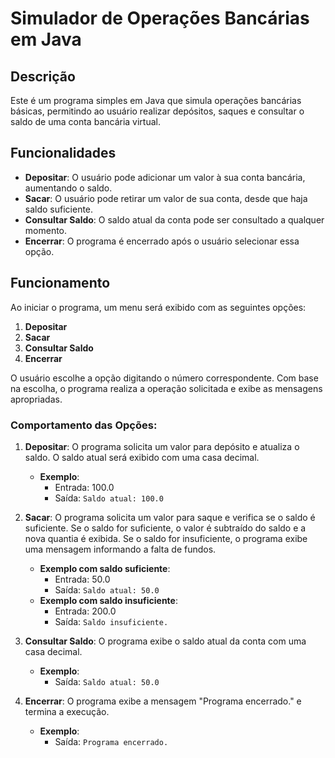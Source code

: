 # Simulador de Operações Bancárias em Java

## Descrição

Este é um programa simples em Java que simula operações bancárias básicas, permitindo ao usuário realizar depósitos, saques e consultar o saldo de uma conta bancária virtual.

## Funcionalidades

- **Depositar**: O usuário pode adicionar um valor à sua conta bancária, aumentando o saldo.
- **Sacar**: O usuário pode retirar um valor de sua conta, desde que haja saldo suficiente.
- **Consultar Saldo**: O saldo atual da conta pode ser consultado a qualquer momento.
- **Encerrar**: O programa é encerrado após o usuário selecionar essa opção.

## Funcionamento

Ao iniciar o programa, um menu será exibido com as seguintes opções:

1. **Depositar**
2. **Sacar**
3. **Consultar Saldo**
4. **Encerrar**

O usuário escolhe a opção digitando o número correspondente. Com base na escolha, o programa realiza a operação solicitada e exibe as mensagens apropriadas.

### Comportamento das Opções:

1. **Depositar**: O programa solicita um valor para depósito e atualiza o saldo. O saldo atual será exibido com uma casa decimal.
   - **Exemplo**: 
     - Entrada: 100.0
     - Saída: `Saldo atual: 100.0`

2. **Sacar**: O programa solicita um valor para saque e verifica se o saldo é suficiente. Se o saldo for suficiente, o valor é subtraído do saldo e a nova quantia é exibida. Se o saldo for insuficiente, o programa exibe uma mensagem informando a falta de fundos.
   - **Exemplo com saldo suficiente**: 
     - Entrada: 50.0
     - Saída: `Saldo atual: 50.0`
   - **Exemplo com saldo insuficiente**: 
     - Entrada: 200.0
     - Saída: `Saldo insuficiente.`

3. **Consultar Saldo**: O programa exibe o saldo atual da conta com uma casa decimal.
   - **Exemplo**: 
     - Saída: `Saldo atual: 50.0`

4. **Encerrar**: O programa exibe a mensagem "Programa encerrado." e termina a execução.
   - **Exemplo**: 
     - Saída: `Programa encerrado.`
